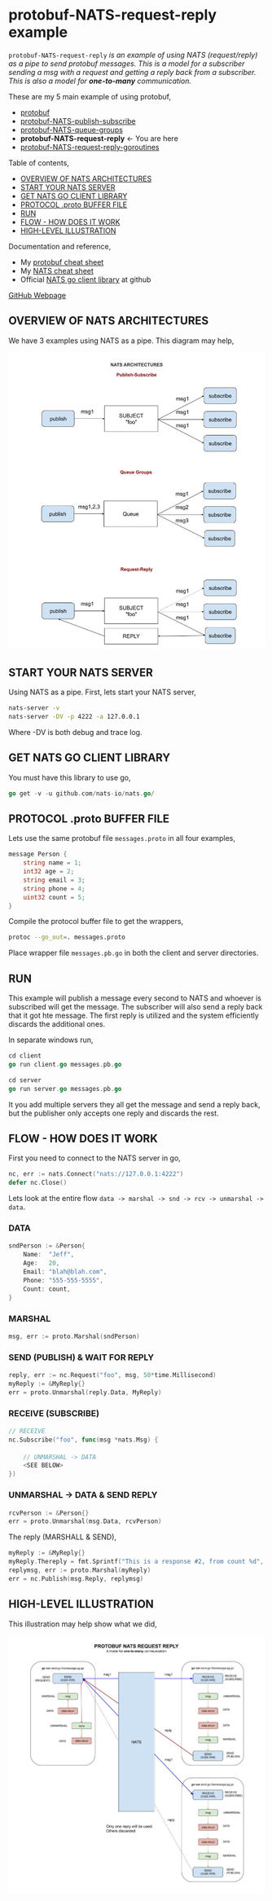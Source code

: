 # protobuf-NATS-request-reply example

`protobuf-NATS-request-reply` _is an example of
using NATS (request/reply) as a pipe to send protobuf messages.
This is a model for a subscriber sending a msg with a request and
getting a reply back from a subscriber.
This is also a model for **one-to-many** communication._

These are my 5 main example of using protobuf,

* [protobuf](https://github.com/JeffDeCola/my-go-examples/tree/master/messaging/protobuf)
* [protobuf-NATS-publish-subscribe](https://github.com/JeffDeCola/my-go-examples/tree/master/messaging/protobuf-NATS-publish-subscribe)
* [protobuf-NATS-queue-groups](https://github.com/JeffDeCola/my-go-examples/tree/master/messaging/protobuf-NATS-queue-groups)
* **protobuf-NATS-request-reply** <- You are here
* [protobuf-NATS-request-reply-goroutines](https://github.com/JeffDeCola/my-go-examples/tree/master/messaging/protobuf-NATS-request-reply-goroutines)

Table of contents,

* [OVERVIEW OF NATS ARCHITECTURES](https://github.com/JeffDeCola/my-go-examples/tree/master/messaging/protobuf-NATS-publish-subscribe#overview-of-nats-architectures)
* [START YOUR NATS SERVER](https://github.com/JeffDeCola/my-go-examples/tree/master/messaging/protobuf-NATS-publish-subscribe#start-your-nats-server)
* [GET NATS GO CLIENT LIBRARY](https://github.com/JeffDeCola/my-go-examples/tree/master/messaging/protobuf-NATS-publish-subscribe#get-nats-go-client-library)
* [PROTOCOL .proto BUFFER FILE](https://github.com/JeffDeCola/my-go-examples/tree/master/messaging/protobuf-NATS-publish-subscribe#protocol-proto-buffer-file)
* [RUN](https://github.com/JeffDeCola/my-go-examples/tree/master/messaging/protobuf-NATS-publish-subscribe#run)
* [FLOW - HOW DOES IT WORK](https://github.com/JeffDeCola/my-go-examples/tree/master/messaging/protobuf-NATS-publish-subscribe#flow---how-does-it-work)
* [HIGH-LEVEL ILLUSTRATION](https://github.com/JeffDeCola/my-go-examples/tree/master/messaging/protobuf-NATS-publish-subscribe#high-level-illustration)

Documentation and reference,

* My [protobuf cheat sheet](https://github.com/JeffDeCola/my-cheat-sheets/tree/master/software/development/software-architectures/messaging/protobuf-cheat-sheet)
* My [NATS cheat sheet](https://github.com/JeffDeCola/my-cheat-sheets/tree/master/software/development/software-architectures/messaging/NATS-cheat-sheet)
* Official [NATS go client library](https://github.com/nats-io/nats.go)
  at github

[GitHub Webpage](https://jeffdecola.github.io/my-go-examples/)

## OVERVIEW OF NATS ARCHITECTURES

We have 3 examples using NATS as a pipe. This diagram may help,

![IMAGE - NATS-architectures - IMAGE](../../docs/pics/NATS-architectures.jpg)

## START YOUR NATS SERVER

Using NATS as a pipe.  First, lets start your NATS server,

```bash
nats-server -v
nats-server -DV -p 4222 -a 127.0.0.1
```

Where -DV is both debug and trace log.

## GET NATS GO CLIENT LIBRARY

You must have this library to use go,

```go
go get -v -u github.com/nats-io/nats.go/
```

## PROTOCOL .proto BUFFER FILE

Lets use the same protobuf file `messages.proto` in all four examples,

```go
message Person {
    string name = 1;
    int32 age = 2;
    string email = 3;
    string phone = 4;
    uint32 count = 5;
}
```

Compile the protocol buffer file to get the wrappers,

```bash
protoc --go_out=. messages.proto
```

Place wrapper file `messages.pb.go` in both the client and server directories.

## RUN

This example will publish a message every second to NATS and
whoever is subscribed will get the message.  The subscriber will also
send a reply back that it got hte message. The first reply is utilized
and the system efficiently discards the additional ones.

In separate windows run,

```go
cd client
go run client.go messages.pb.go
```

```go
cd server
go run server.go messages.pb.go
```

It you add multiple servers they all get the message and send a reply back,
but the publisher only accepts one reply and discards the rest.

## FLOW - HOW DOES IT WORK

First you need to connect to the NATS server in go,

```go
nc, err := nats.Connect("nats://127.0.0.1:4222")
defer nc.Close()
```

Lets look at the entire flow `data -> marshal -> snd -> rcv -> unmarshal -> data`.

### DATA

```go
sndPerson := &Person{
    Name:  "Jeff",
    Age:   20,
    Email: "blah@blah.com",
    Phone: "555-555-5555",
    Count: count,
}
```

### MARSHAL

```go
msg, err := proto.Marshal(sndPerson)
```

### SEND (PUBLISH) & WAIT FOR REPLY

```go
reply, err := nc.Request("foo", msg, 50*time.Millisecond)
myReply := &MyReply{}
err = proto.Unmarshal(reply.Data, MyReply)
```

### RECEIVE (SUBSCRIBE)

```go
// RECEIVE
nc.Subscribe("foo", func(msg *nats.Msg) {

    // UNMARSHAL -> DATA
    <SEE BELOW>
})
```

### UNMARSHAL -> DATA & SEND REPLY

```go
rcvPerson := &Person{}
err = proto.Unmarshal(msg.Data, rcvPerson)
```

The reply (MARSHALL & SEND),

```go
myReply := &MyReply{}
myReply.Thereply = fmt.Sprintf("This is a response #2, from count %d", rcvPerson.Count)
replymsg, err := proto.Marshal(myReply)
err = nc.Publish(msg.Reply, replymsg)
```

## HIGH-LEVEL ILLUSTRATION

This illustration may help show what we did,

![IMAGE - protobuf-NATS-request-reply - IMAGE](../../docs/pics/protobuf-NATS-request-reply.jpg)
